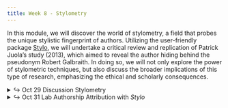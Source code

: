 ```yaml
---
title: Week 8 - Stylometry
---
```


In this module, we will discover the world of stylometry, a field that probes the unique stylistic fingerprint of authors. Utilizing the user-friendly package [Stylo](https://journal.r-project.org/archive/2016/RJ-2016-007/index.html), we will undertake a critical review and replication of Patrick Juola’s study (2013), which aimed to reveal the author hiding behind the pseudonym Robert Galbraith. In doing so, we will not only explore the power of stylometric techniques, but also discuss the broader implications of this type of research, emphasizing the ethical and scholarly consequences.


<details>
  <summary class="session-summary">
    <span class="arrow">↪</span>
    <span class="date-label">Oct 29</span>
    <span class="label label-blue">Discussion</span>
    <span class="session-title">Stylometry</span>
  </summary>
  <div markdown="1">
- Slides (_coming soon!_)
- Pre-Class Reflection
  - [Whissell, Cynthia. “Traditional and Emotional Stylometric Analysis of the Songs of Beatles Paul McCartney and John Lennon.”](https://app.perusall.com/courses/introdh24/whissell-1996-traditional-and-emotional-stylometric-analysis-of) _Computers and the Humanities_, vol. 30, no. 3, 1996, pp. 257–65.
  - [Holmes, David I., and Judit Kardos. “Who Was the Author? An Introduction to Stylometry.”](https://app.perusall.com/courses/introdh24/holmes_kardos_2003_who-was-the-author) _Chance_, vol. 16, no. 2, 2003, pp. 5–8.
  - **Post your reflection in the** <a href="https://introtodh-fall2024.slack.com/archives/C07JYA7QTM0" style="color: #ee6374;">**#reflections** </a>**channel on Slack** <a style="color: #ee6374;">**no later than 11:59PM on the day before our class.**</a>
</div>
</details>

<details>
  <summary class="session-summary">
    <span class="arrow">↪</span>
    <span class="date-label">Oct 31</span>
    <span class="label label-red">Lab</span>
    <span class="session-title">Authorship Attribution with <i>Stylo</i></span>
  </summary>
  <div markdown="1">
- Slides (_coming soon!_)
- Pre-Class Reflection
  - [Binongo, José Nilo G. “Who Wrote the 15th Book of Oz? An Application of Multivariate Analysis to Authorship Attribution.”](https://app.perusall.com/courses/introdh24/binongo_2003_who-wrote-the-15th-book-of-oz) _Chance_, vol. 16, no. 2, Mar. 2003, pp. 9–17.

    {: .notice-disclaimer }
    > **Disclaimer**
    >
    > The readings listed below are part of this week's lab effort to replicate [Patrick Juola's analysis on the authorship of J.K. Rowling](https://languagelog.ldc.upenn.edu/nll/?p=5315). It is however crucial to recognize that J.K. Rowling has become a figure of controversy owing to her remarks concerning the transgender community. The decision to include her work in our study does not equate to an endorsement of her opinions or a promotion of her work. Our goal is to undertake a computational examination of Rowling's writings, analyzing the stylistic distinctions between works published under her own name and those released under a pseudonym. The readings listed below are part of a broader discussion on the importance and challenges of addressing controversial creators and topics in Digital Humanities. I am curious about your insights. Can we separate our study of J.K. Rowling's authorship from her personal opinions, allowing the field of Digital Humanities to persist in its computational analysis of her work (and for me to continue incorporating this case in stylometry classes), or should we consider refraining from including her in our research altogether? 

  - [Juola, Patrick. “Rowling and ‘Galbraith’: An Authorial Analysis.”](https://languagelog.ldc.upenn.edu/nll/?p=5315) _Language Log_, 2013.
  - [McNamara, Mary. “Commentary: Here’s an Idea: Maybe If We All Stop Talking about J.K. Rowling, She’ll Just Go Away.”](https://www.latimes.com/entertainment-arts/story/2023-02-21/jk-rowling-witch-trials-podcast-transphobia-commentary) _Los Angeles Times_, 21 Feb. 2023.
  - [Dederer, Claire. “Chapter 3. The Fan.” _Monsters. A Fan’s Dilemma_](https://app.perusall.com/courses/introdh24/dederer_2023_chapter-3), Alfred A. Knopf, 2023. 
  
    <small>&rarr; Perusall annotations not required for the readings on Rowling.</small>
  
  - **Post your reflection in the** <a href="https://introtodh-fall2024.slack.com/archives/C07JYA7QTM0" style="color: #ee6374;">**#reflections** </a>**channel on Slack** <a style="color: #ee6374;">**no later than 11:59PM on the day before our class.**</a>

</div>
</details>